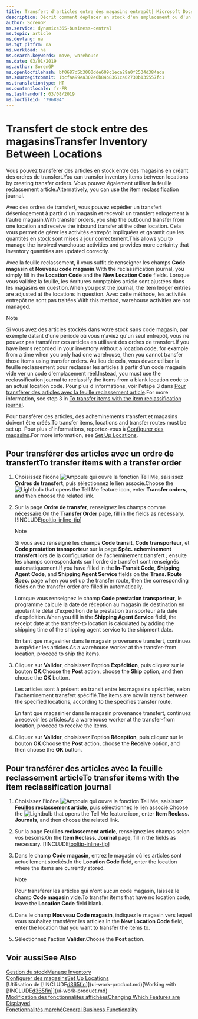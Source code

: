 ```yaml
---
title: Transfert d'articles entre des magasins entrepôt| Microsoft Docs
description: Décrit comment déplacer un stock d'un emplacement ou d'un entrepôt à un autre soit avec la feuille reclassement soit à l'aide des ordres de transfert.
author: SorenGP
ms.service: dynamics365-business-central
ms.topic: article
ms.devlang: na
ms.tgt_pltfrm: na
ms.workload: na
ms.search.keywords: move, warehouse
ms.date: 03/01/2019
ms.author: SorenGP
ms.openlocfilehash: bf0687d5b3000dde609c1eca29a0f2534d384ada
ms.sourcegitcommit: 1bcfaa99ea302e6b84b8361ca02730b135557fc1
ms.translationtype: HT
ms.contentlocale: fr-FR
ms.lasthandoff: 03/08/2019
ms.locfileid: "796894"
---
```

# <a name="transfer-inventory-between-locations"></a><span data-ttu-id="d70b1-103">Transfert de stock entre des magasins</span><span class="sxs-lookup"><span data-stu-id="d70b1-103">Transfer Inventory Between Locations</span></span>
<span data-ttu-id="d70b1-104">Vous pouvez transférer des articles en stock entre des magasins en créant des ordres de transfert.</span><span class="sxs-lookup"><span data-stu-id="d70b1-104">You can transfer inventory items between locations by creating transfer orders.</span></span> <span data-ttu-id="d70b1-105">Vous pouvez également utiliser la feuille reclassement article.</span><span class="sxs-lookup"><span data-stu-id="d70b1-105">Alternatively, you can use the item reclassification journal.</span></span>

<span data-ttu-id="d70b1-106">Avec des ordres de transfert, vous pouvez expédier un transfert désenlogement à partir d'un magasin et recevoir un transfert enlogement à l'autre magasin.</span><span class="sxs-lookup"><span data-stu-id="d70b1-106">With transfer orders, you ship the outbound transfer from one location and receive the inbound transfer at the other location.</span></span> <span data-ttu-id="d70b1-107">Cela vous permet de gérer les activités entrepôt impliquées et garantit que les quantités en stock sont mises à jour correctement.</span><span class="sxs-lookup"><span data-stu-id="d70b1-107">This allows you to manage the involved warehouse activities and provides more certainty that inventory quantities are updated correctly.</span></span>

<span data-ttu-id="d70b1-108">Avec la feuille reclassement, il vous suffit de renseigner les champs **Code magasin** et **Nouveau code magasin**.</span><span class="sxs-lookup"><span data-stu-id="d70b1-108">With the reclassification journal, you simply fill in the **Location Code** and the **New Location Code** fields.</span></span> <span data-ttu-id="d70b1-109">Lorsque vous validez la feuille, les écritures comptables article sont ajustées dans les magasins en question.</span><span class="sxs-lookup"><span data-stu-id="d70b1-109">When you post the journal, the item ledger entries are adjusted at the locations in question.</span></span> <span data-ttu-id="d70b1-110">Avec cette méthode, les activités entrepôt ne sont pas traitées.</span><span class="sxs-lookup"><span data-stu-id="d70b1-110">With this method, warehouse activities are not managed.</span></span>

> [!NOTE]  
>   <span data-ttu-id="d70b1-111">Si vous avez des articles stockés dans votre stock sans code magasin, par exemple datant d'une période où vous n'aviez qu'un seul entrepôt, vous ne pouvez pas transférer ces articles en utilisant des ordres de transfert.</span><span class="sxs-lookup"><span data-stu-id="d70b1-111">If you have items recorded in your inventory without a location code, for example from a time when you only had one warehouse, then you cannot transfer those items using transfer orders.</span></span> <span data-ttu-id="d70b1-112">Au lieu de cela, vous devez utiliser la feuille reclassement pour reclasser les articles à partir d'un code magasin vide ver un code d'emplacement réel.</span><span class="sxs-lookup"><span data-stu-id="d70b1-112">Instead, you must use the reclassification journal to reclassify the items from a blank location code to an actual location code.</span></span>  <span data-ttu-id="d70b1-113">Pour plus d'informations, voir l'étape 3 dans [Pour transférer des articles avec la feuille reclassement article](inventory-how-transfer-between-locations.md#to-transfer-items-with-the-item-reclassification-journal).</span><span class="sxs-lookup"><span data-stu-id="d70b1-113">For more information, see step 3 in [To transfer items with the item reclassification journal](inventory-how-transfer-between-locations.md#to-transfer-items-with-the-item-reclassification-journal).</span></span>

<span data-ttu-id="d70b1-114">Pour transférer des articles, des acheminements transfert et magasins doivent être créés.</span><span class="sxs-lookup"><span data-stu-id="d70b1-114">To transfer items, locations and transfer routes must be set up.</span></span> <span data-ttu-id="d70b1-115">Pour plus d'informations, reportez-vous à [Configurer des magasins](inventory-how-setup-locations.md).</span><span class="sxs-lookup"><span data-stu-id="d70b1-115">For more information, see [Set Up Locations](inventory-how-setup-locations.md).</span></span>

## <a name="to-transfer-items-with-a-transfer-order"></a><span data-ttu-id="d70b1-116">Pour transférer des articles avec un ordre de transfert</span><span class="sxs-lookup"><span data-stu-id="d70b1-116">To transfer items with a transfer order</span></span>
1. <span data-ttu-id="d70b1-117">Choisissez l'icône ![Ampoule qui ouvre la fonction Tell Me](media/ui-search/search_small.png "Dites-moi ce que vous voulez faire"), saisissez **Ordres de transfert**, puis sélectionnez le lien associé.</span><span class="sxs-lookup"><span data-stu-id="d70b1-117">Choose the ![Lightbulb that opens the Tell Me feature](media/ui-search/search_small.png "Tell me what you want to do") icon, enter **Transfer orders**, and then choose the related link.</span></span>
2. <span data-ttu-id="d70b1-118">Sur la page **Ordre de transfer**, renseignez les champs comme nécessaire.</span><span class="sxs-lookup"><span data-stu-id="d70b1-118">On the **Transfer Order** page, fill in the fields as necessary.</span></span> [!INCLUDE[tooltip-inline-tip](includes/tooltip-inline-tip_md.md)]

    > [!NOTE]  
    >   <span data-ttu-id="d70b1-119">Si vous avez renseigné les champs **Code transit**, **Code transporteur**, et **Code prestation transporteur** sur la page **Spéc. acheminement transfert** lors de la configuration de l'acheminement transfert ; ensuite les champs correspondants sur l'ordre de transfert sont renseignés automatiquement.</span><span class="sxs-lookup"><span data-stu-id="d70b1-119">If you have filled in the **In-Transit Code**, **Shipping Agent Code**, and **Shipping Agent Service** fields on the **Trans. Route Spec.** page when you set up the transfer route, then the corresponding fields on the transfer order are filled in automatically.</span></span>

    <span data-ttu-id="d70b1-120">Lorsque vous renseignez le champ **Code prestation transporteur**, le programme calcule la date de réception au magasin de destination en ajoutant le délai d'expédition de la prestation transporteur à la date d'expédition.</span><span class="sxs-lookup"><span data-stu-id="d70b1-120">When you fill in the **Shipping Agent Service** field, the receipt date at the transfer-to location is calculated by adding the shipping time of the shipping agent service to the shipment date.</span></span>

    <span data-ttu-id="d70b1-121">En tant que magasinier dans le magasin provenance transfert, continuez à expédier les articles.</span><span class="sxs-lookup"><span data-stu-id="d70b1-121">As a warehouse worker at the transfer-from location, proceed to ship the items.</span></span>
3. <span data-ttu-id="d70b1-122">Cliquez sur **Valider**, choisissez l'option **Expédition**, puis cliquez sur le bouton **OK**.</span><span class="sxs-lookup"><span data-stu-id="d70b1-122">Choose the **Post** action, choose the **Ship** option, and then choose the **OK** button.</span></span>

    <span data-ttu-id="d70b1-123">Les articles sont à présent en transit entre les magasins spécifiés, selon l'acheminement transfert spécifié.</span><span class="sxs-lookup"><span data-stu-id="d70b1-123">The items are now in transit between the specified locations, according to the specifies transfer route.</span></span>

    <span data-ttu-id="d70b1-124">En tant que magasinier dans le magasin provenance transfert, continuez à recevoir les articles.</span><span class="sxs-lookup"><span data-stu-id="d70b1-124">As a warehouse worker at the transfer-from location, proceed to receive the items.</span></span>
4. <span data-ttu-id="d70b1-125">Cliquez sur **Valider**, choisissez l'option **Réception**, puis cliquez sur le bouton **OK**.</span><span class="sxs-lookup"><span data-stu-id="d70b1-125">Choose the **Post** action, choose the **Receive** option, and then choose the **OK** button.</span></span>

## <a name="to-transfer-items-with-the-item-reclassification-journal"></a><span data-ttu-id="d70b1-126">Pour transférer des articles avec la feuille reclassement article</span><span class="sxs-lookup"><span data-stu-id="d70b1-126">To transfer items with the item reclassification journal</span></span>
1. <span data-ttu-id="d70b1-127">Choisissez l'icône ![Ampoule qui ouvre la fonction Tell Me](media/ui-search/search_small.png "Dites-moi ce que vous voulez faire"), saisissez **Feuilles reclassement article**, puis sélectionnez le lien associé.</span><span class="sxs-lookup"><span data-stu-id="d70b1-127">Choose the ![Lightbulb that opens the Tell Me feature](media/ui-search/search_small.png "Tell me what you want to do") icon, enter **Item Reclass. Journals**, and then choose the related link.</span></span>
2. <span data-ttu-id="d70b1-128">Sur la page **Feuilles reclassement article**, renseignez les champs selon vos besoins.</span><span class="sxs-lookup"><span data-stu-id="d70b1-128">On the **Item Reclass. Journal** page, fill in the fields as necessary.</span></span> [!INCLUDE[tooltip-inline-tip](includes/tooltip-inline-tip_md.md)]
3. <span data-ttu-id="d70b1-129">Dans le champ **Code magasin**, entrez le magasin où les articles sont actuellement stockés.</span><span class="sxs-lookup"><span data-stu-id="d70b1-129">In the **Location Code** field, enter the location where the items are currently stored.</span></span>

    > [!NOTE]  
    >   <span data-ttu-id="d70b1-130">Pour transférer les articles qui n'ont aucun code magasin, laissez le champ **Code magasin** vide.</span><span class="sxs-lookup"><span data-stu-id="d70b1-130">To transfer items that have no location code, leave the **Location Code** field blank.</span></span>
4. <span data-ttu-id="d70b1-131">Dans le champ **Nouveau Code magasin**, indiquez le magasin vers lequel vous souhaitez transférer les articles.</span><span class="sxs-lookup"><span data-stu-id="d70b1-131">In the **New Location Code** field, enter the location that you want to transfer the items to.</span></span>
5. <span data-ttu-id="d70b1-132">Sélectionnez l'action **Valider**.</span><span class="sxs-lookup"><span data-stu-id="d70b1-132">Choose the **Post** action.</span></span>

## <a name="see-also"></a><span data-ttu-id="d70b1-133">Voir aussi</span><span class="sxs-lookup"><span data-stu-id="d70b1-133">See Also</span></span>
[<span data-ttu-id="d70b1-134">Gestion du stock</span><span class="sxs-lookup"><span data-stu-id="d70b1-134">Manage Inventory</span></span>](inventory-manage-inventory.md)  
[<span data-ttu-id="d70b1-135">Configurer des magasins</span><span class="sxs-lookup"><span data-stu-id="d70b1-135">Set Up Locations</span></span>](inventory-how-setup-locations.md)  
<span data-ttu-id="d70b1-136">[Utilisation de [!INCLUDE[d365fin](includes/d365fin_md.md)]](ui-work-product.md)</span><span class="sxs-lookup"><span data-stu-id="d70b1-136">[Working with [!INCLUDE[d365fin](includes/d365fin_md.md)]](ui-work-product.md)</span></span>  
[<span data-ttu-id="d70b1-137">Modification des fonctionnalités affichées</span><span class="sxs-lookup"><span data-stu-id="d70b1-137">Changing Which Features are Displayed</span></span>](ui-experiences.md)  
[<span data-ttu-id="d70b1-138">Fonctionnalités marché</span><span class="sxs-lookup"><span data-stu-id="d70b1-138">General Business Functionality</span></span>](ui-across-business-areas.md)
